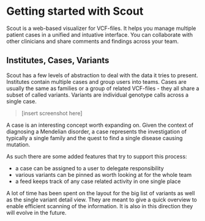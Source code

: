 # Getting started with Scout
Scout is a web-based visualizer for VCF-files. It helps you manage multiple patient cases in a unified and intuative interface. You can collaborate with other clinicians and share comments and findings across your team.

## Institutes, Cases, Variants
Scout has a few levels of abstraction to deal with the data it tries to present. Institutes contain multiple cases and group users into teams. Cases are usually the same as families or a group of related VCF-files - they all share a subset of called variants. Variants are individual genotype calls across a single case.

> [insert screenshot here]

A case is an interesting concept worth expanding on. Given the context of diagnosing a Mendelian disorder, a case represents the investigation of typically a single family and the quest to find a single disease causing mutation.

As such there are some added features that try to support this process:

- a case can be assigned to a user to delegate responsibility
- various variants can be pinned as worth looking at for the whole team
- a feed keeps track of any case related activity in one single place

A lot of time has been spent on the layout for the big list of variants as well as the single variant detail view. They are meant to give a quick overview to enable efficient scanning of the information. It is also in this direction they will evolve in the future.
